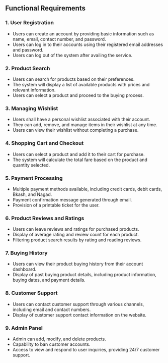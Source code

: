 ## Functional Requirements

### 1. User Registration
- Users can create an account by providing basic information such as name, email, contact number, and password.
- Users can log in to their accounts using their registered email addresses and password.
- Users can log out of the system after availing the service.

### 2. Product Search
- Users can search for products based on their preferences.
- The system will display a list of available products with prices and relevant information.
- Users can select a product and proceed to the buying process.

### 3. Managing Wishlist
- Users shall have a personal wishlist associated with their account.
- They can add, remove, and manage items in their wishlist at any time.
- Users can view their wishlist without completing a purchase.

### 4. Shopping Cart and Checkout
- Users can select a product and add it to their cart for purchase.
- The system will calculate the total fare based on the product and quantity selected.

### 5. Payment Processing
- Multiple payment methods available, including credit cards, debit cards, Bkash, and Nagad.
- Payment confirmation message generated through email.
- Provision of a printable ticket for the user.

### 6. Product Reviews and Ratings
- Users can leave reviews and ratings for purchased products.
- Display of average rating and review count for each product.
- Filtering product search results by rating and reading reviews.

### 7. Buying History
- Users can view their product buying history from their account dashboard.
- Display of past buying product details, including product information, buying dates, and payment details.

### 8. Customer Support
- Users can contact customer support through various channels, including email and contact numbers.
- Display of customer support contact information on the website.

### 9. Admin Panel
- Admin can add, modify, and delete products.
- Capability to ban customer accounts.
- Access to view and respond to user inquiries, providing 24/7 customer support.
